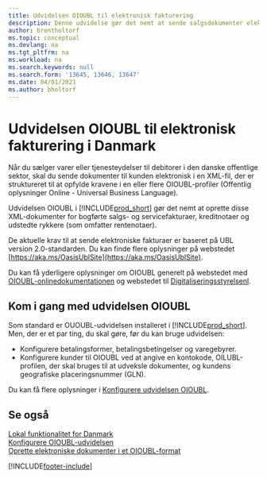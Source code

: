 ```yaml
---
title: Udvidelsen OIOUBL til elektronisk fakturering
description: Denne udvidelse gør det nemt at sende salgsdokumenter elektronisk til kunder i den danske offentlige sektor i OIOUBL-formatet.
author: brentholtorf
ms.topic: conceptual
ms.devlang: na
ms.tgt_pltfrm: na
ms.workload: na
ms.search.keywords: null
ms.search.form: '13645, 13646, 13647'
ms.date: 04/01/2021
ms.author: bholtorf
---
```

# <a name="the-oioubl-extension-for-electronic-invoicing-in-denmark"></a>Udvidelsen OIOUBL til elektronisk fakturering i Danmark

Når du sælger varer eller tjenesteydelser til debitorer i den danske offentlige sektor, skal du sende dokumenter til kunden elektronisk i en XML-fil, der er struktureret til at opfylde kravene i en eller flere OIOUBL-profiler (Offentlig oplysninger Online - Universal Business Language).  

Udvidelsen OIOUBL i [!INCLUDE[prod_short](../../includes/prod_short.md)] gør det nemt at oprette disse XML-dokumenter for bogførte salgs- og servicefakturaer, kreditnotaer og udstedte rykkere (som omfatter rentenotaer).  

De aktuelle krav til at sende elektroniske fakturaer er baseret på UBL version 2.0-standarden. Du kan finde flere oplysninger på webstedet [https://aka.ms/OasisUblSite](https://aka.ms/OasisUblSite).

Du kan få yderligere oplysninger om OIOUBL generelt på webstedet med [OIOUBL-onlinedokumentationen](http://www.oioubl.info/classes/da/index.html) og webstedet til [Digitaliseringsstyrelsenl](https://digst.dk/).  

## <a name="getting-started-with-the-oioubl-extension"></a>Kom i gang med udvidelsen OIOUBL

Som standard er OUOUBL-udvidelsen installeret i [!INCLUDE[prod_short](../../includes/prod_short.md)]. Men, der er et par ting, du skal gøre, før du kan bruge udvidelsen:

* Konfigurere betalingsformer, betalingsbetingelser og varegebyrer.
* Konfigurere kunder til OIOUBL ved at angive en kontokode, OILUBL-profilen, der skal bruges til at udveksle dokumenter, og kundens geografiske placeringsnummer (GLN).

Du kan få flere oplysninger i [Konfigurere udvidelsen OIOUBL](how-to-set-up-oioubl.md).  

## <a name="see-also"></a>Se også

[Lokal funktionalitet for Danmark](denmark-local-functionality.md)  
[Konfigurere OIOUBL-udvidelsen](how-to-set-up-oioubl.md)  
[Oprette elektroniske dokumenter i et OIOUBL-format](how-to-create-electronic-documents-by-using-oioubl.md)  

[!INCLUDE[footer-include](../../includes/footer-banner.md)]
